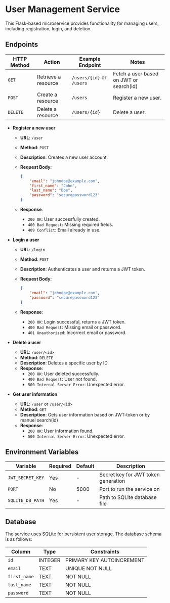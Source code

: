 # User Management Service

This Flask-based microservice provides functionality for managing users, including registration, login, and deletion.

## Endpoints

| HTTP Method | Action             | Example Endpoint     | Notes                                   |
|-------------|--------------------|----------------------|-----------------------------------------|
| `GET`       | Retrieve a resource | `/users/{id}` or `/users` | Fetch a user based on JWT or search(id) |
| `POST`      | Create a resource  | `/users`             | Register a new user.                    |
| `DELETE`    | Delete a resource  | `/users/{id}`        | Delete a user.                          |


- **Register a new user**

    - **URL**: `/user`
    - **Method**: `POST`
    - **Description**: Creates a new user account.
    - **Request Body**:

        ```json
        {
            "email": "johndoe@example.com",
            "first_name": "John",
            "last_name": "Doe",
            "password": "securepassword123"
        }
        ```

    - **Response**:
        - `200 OK`: User successfully created.
        - `400 Bad Request`: Missing required fields.
        - `409 Conflict`: Email already in use.

- **Login a user**

    - **URL**: `/login`
    - **Method**: `POST`
    - **Description**: Authenticates a user and returns a JWT token.
    - **Request Body**:

        ```json
        {
            "email": "johndoe@example.com",
            "password": "securepassword123"
        }
        ```

    - **Response**:
        - `200 OK`: Login successful, returns a JWT token.
        - `400 Bad Request`: Missing email or password.
        - `401 Unauthorized`: Incorrect email or password.

- **Delete a user**

    - **URL**: `/user/<id>`
    - **Method**: `DELETE`
    - **Description**: Deletes a specific user by ID.
    - **Response**:
        - `200 OK`: User deleted successfully.
        - `400 Bad Request`: User not found.
        - `500 Internal Server Error`: Unexpected error.

- **Get user information**

    - **URL**: `/user` or `/user/<id>`
    - **Method**: `GET`
    - **Description**: Gets user information based on JWT-token or by manuel search(id)
    - **Response**:
        - `200 OK`: User information found.
        - `500 Internal Server Error`: Unexpected error.

## Environment Variables
| Variable | Required | Default | Description |
|----------|----------|---------|-------------|
| `JWT_SECRET_KEY` | Yes | - | Secret key for JWT token generation |
| `PORT` | No | 5000 | Port to run the service on |
| `SQLITE_DB_PATH` | Yes | - | Path to SQLite database file |

## Database

The service uses SQLite for persistent user storage. The database schema is as follows:

| Column      | Type      | Constraints          |
|-------------|-----------|----------------------|
| `id`        | INTEGER   | PRIMARY KEY AUTOINCREMENT |
| `email`     | TEXT      | UNIQUE NOT NULL      |
| `first_name`| TEXT      | NOT NULL             |
| `last_name` | TEXT      | NOT NULL             |
| `password`  | TEXT      | NOT NULL             |
